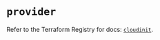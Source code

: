 # `provider`

Refer to the Terraform Registry for docs: [`cloudinit`](https://registry.terraform.io/providers/hashicorp/cloudinit/2.3.3/docs).
